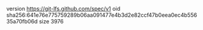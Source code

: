version https://git-lfs.github.com/spec/v1
oid sha256:641e76e775759289b06aa091477e4b3d2e82ccf47b0eea0ec4b55635a70fb06d
size 3976
